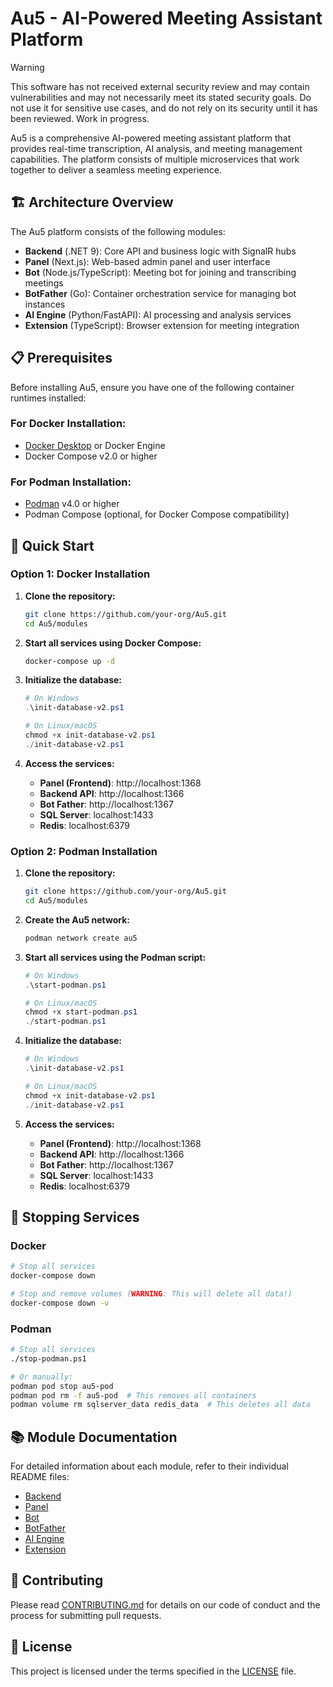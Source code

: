 # Au5 - AI-Powered Meeting Assistant Platform

> [!WARNING]
> This software has not received external security review and may contain vulnerabilities and may not necessarily meet its stated security goals. Do not use it for sensitive use cases, and do not rely on its security until it has been reviewed. Work in progress.

Au5 is a comprehensive AI-powered meeting assistant platform that provides real-time transcription, AI analysis, and meeting management capabilities. The platform consists of multiple microservices that work together to deliver a seamless meeting experience.

## 🏗️ Architecture Overview

The Au5 platform consists of the following modules:

- **Backend** (.NET 9): Core API and business logic with SignalR hubs
- **Panel** (Next.js): Web-based admin panel and user interface
- **Bot** (Node.js/TypeScript): Meeting bot for joining and transcribing meetings
- **BotFather** (Go): Container orchestration service for managing bot instances
- **AI Engine** (Python/FastAPI): AI processing and analysis services
- **Extension** (TypeScript): Browser extension for meeting integration

## 📋 Prerequisites

Before installing Au5, ensure you have one of the following container runtimes installed:

### For Docker Installation:

- [Docker Desktop](https://www.docker.com/products/docker-desktop/) or Docker Engine
- Docker Compose v2.0 or higher

### For Podman Installation:

- [Podman](https://podman.io/getting-started/installation) v4.0 or higher
- Podman Compose (optional, for Docker Compose compatibility)

## 🚀 Quick Start

### Option 1: Docker Installation

1. **Clone the repository:**

   ```bash
   git clone https://github.com/your-org/Au5.git
   cd Au5/modules
   ```

2. **Start all services using Docker Compose:**

   ```bash
   docker-compose up -d
   ```

3. **Initialize the database:**

   ```powershell
   # On Windows
   .\init-database-v2.ps1

   # On Linux/macOS
   chmod +x init-database-v2.ps1
   ./init-database-v2.ps1
   ```

4. **Access the services:**
   - **Panel (Frontend)**: http://localhost:1368
   - **Backend API**: http://localhost:1366
   - **Bot Father**: http://localhost:1367
   - **SQL Server**: localhost:1433
   - **Redis**: localhost:6379

### Option 2: Podman Installation

1. **Clone the repository:**

   ```bash
   git clone https://github.com/your-org/Au5.git
   cd Au5/modules
   ```

2. **Create the Au5 network:**

   ```bash
   podman network create au5
   ```

3. **Start all services using the Podman script:**

   ```powershell
   # On Windows
   .\start-podman.ps1

   # On Linux/macOS
   chmod +x start-podman.ps1
   ./start-podman.ps1
   ```

4. **Initialize the database:**

   ```powershell
   # On Windows
   .\init-database-v2.ps1

   # On Linux/macOS
   chmod +x init-database-v2.ps1
   ./init-database-v2.ps1
   ```

5. **Access the services:**
   - **Panel (Frontend)**: http://localhost:1368
   - **Backend API**: http://localhost:1366
   - **Bot Father**: http://localhost:1367
   - **SQL Server**: localhost:1433
   - **Redis**: localhost:6379

## 🛑 Stopping Services

### Docker

```bash
# Stop all services
docker-compose down

# Stop and remove volumes (WARNING: This will delete all data!)
docker-compose down -v
```

### Podman

```bash
# Stop all services
./stop-podman.ps1

# Or manually:
podman pod stop au5-pod
podman pod rm -f au5-pod  # This removes all containers
podman volume rm sqlserver_data redis_data  # This deletes all data
```

## 📚 Module Documentation

For detailed information about each module, refer to their individual README files:

- [Backend](modules/backend/README.md)
- [Panel](modules/panel/README.md)
- [Bot](modules/bot/README.md)
- [BotFather](modules/botFather/README.md)
- [AI Engine](modules/aiEngine/README.md)
- [Extension](modules/extension/README.md)

## 🤝 Contributing

Please read [CONTRIBUTING.md](CONTRIBUTING.md) for details on our code of conduct and the process for submitting pull requests.

## 📄 License

This project is licensed under the terms specified in the [LICENSE](LICENSE) file.
